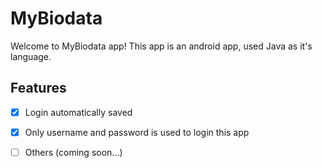 # MyBiodata

Welcome to MyBiodata app!
This app is an android app, used Java as it's language.

## Features
- [x] Login automatically saved
- [x] Only username and password is used to login this app
- [ ] Others (coming soon...)


